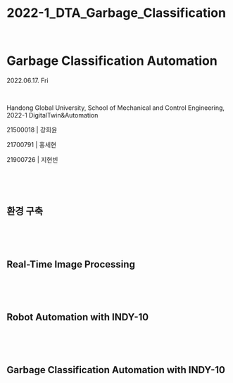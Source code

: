 # 2022-1_DTA_Garbage_Classification

​	

# Garbage Classification Automation

2022.06.17. Fri

​	

Handong Global University, School of Mechanical and Control Engineering, 2022-1 DigitalTwin&Automation

21500018 | 강희윤

21700791 | 홍세현

21900726 | 지현빈

​	

​	

## 환경 구축


​	

​

## Real-Time Image Processing


​	

​

## Robot Automation with INDY-10


​	

​

## Garbage Classification Automation with INDY-10

​	

​	

